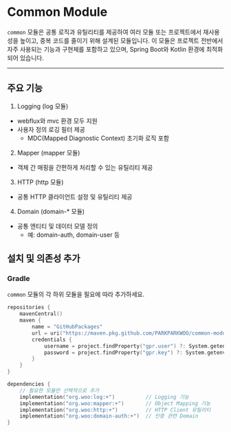 # Common Module
`common` 모듈은 공통 로직과 유틸리티를 제공하여 여러 모듈 또는 프로젝트에서 재사용성을 높이고, 중복 코드를 줄이기 위해 설계된 모듈입니다. 이 모듈은 프로젝트 전반에서 자주 사용되는 기능과 구현체를 포함하고 있으며, Spring Boot와 Kotlin 환경에 최적화되어 있습니다.

---

## 주요 기능
1. Logging (log 모듈)
- webflux와 mvc 환경 모두 지원
- 사용자 정의 로깅 필터 제공
  - MDC(Mapped Diagnostic Context) 초기화 로직 포함

2. Mapper (mapper 모듈)
- 객체 간 매핑을 간편하게 처리할 수 있는 유틸리티 제공

3. HTTP (http 모듈)
- 공통 HTTP 클라이언트 설정 및 유틸리티 제공

4. Domain (domain-* 모듈)
- 공통 엔티티 및 데이터 모델 정의
  - 예: domain-auth, domain-user 등

## 설치 및 의존성 추가

### Gradle
`common` 모듈의 각 하위 모듈을 필요에 따라 추가하세요.

```kotlin
repositories {
    mavenCentral()
    maven {
        name = "GitHubPackages"
        url = uri("https://maven.pkg.github.com/PARKPARKWOO/common-module")
        credentials {
            username = project.findProperty("gpr.user") ?: System.getenv("GITHUB_USERNAME")
            password = project.findProperty("gpr.key") ?: System.getenv("GITHUB_TOKEN")
        }
    }
}

dependencies {
    // 필요한 모듈만 선택적으로 추가
    implementation("org.woo:log:+")          // Logging 기능
    implementation("org.woo:mapper:+")       // Object Mapping 기능
    implementation("org.woo:http:+")         // HTTP Client 유틸리티
    implementation("org.woo:domain-auth:+")  // 인증 관련 Domain
}

```